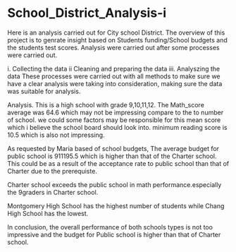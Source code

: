 # School_District_Analysis-i
Here is an analysis carried out for City school District. The overview of this project is to genrate insight based on Students funding/School budgets and the students test scores. 
Analysis were carried out after some processes were carried out.

i. Collecting the data 
ii Cleaning and preparing the data
iii. Analyszing the data 
These processes were carried out with all methods to make sure we have a clear analysis were taking into consideration, making sure the data was suitable for analysis.

Analysis.
This is a high school with grade 9,10,11,12. 
The Math_score average was 64.6 which may not be impressing compare to the to number of school. we could some factors may be responsible for this mean score which i believe the school board should look into. 
minimum reading score is 10.5 which is also not impressing. 

As requested by Maria based of school budgets, The average budget for public school is 911195.5 which is higher than that of the Charter school. This could be as a result of the acceptance rate to public school than that of Charter due to the prerequiste.

Charter school exceeds the public school in math performance.especially the 9graders in Charter school.

Montgomery High School has the highest number of students while Chang High School has the lowest.

In conclusion, the overall performance of both schools types is not too impressive and the budget for Public school is higher than that of Charter school. 




